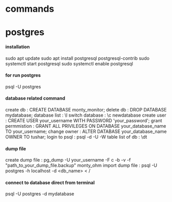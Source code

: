 # commands

# postgres

#### installation
sudo apt update
sudo apt install postgresql postgresql-contrib
sudo systemctl start postgresql
sudo systemctl enable postgresql

#### for run postgres
psql -U postgres

#### database related command
create db : CREATE DATABASE monty_monitor;
delete db : DROP DATABASE mydatabase;
database list : \l 
switch database : \c newdatabase
create user : CREATE USER your_username WITH PASSWORD 'your_password';
grant permmistion : GRANT ALL PRIVILEGES ON DATABASE your_database_name TO your_username;
change owner : ALTER DATABASE your_database_name OWNER TO tushar;
login to psql : psql -d <db-name> -U <username> -W
table list of db : \dt

#### dump file 
create dump file : pg_dump -U your_username -F c -b -v -f "path_to_your_dump_file.backup" monty_ohm
import dump file : psql -U postgres -h localhost -d <db_name> < /<location>

#### connect to database direct from terminal
psql -U postgres -d mydatabase